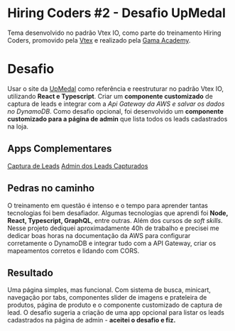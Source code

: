 # Hiring Coders #2 - Desafio UpMedal

Tema desenvolvido no padrão Vtex IO, como parte do treinamento Hiring Coders, promovido pela [Vtex](https://vtex.com/br-pt/) e realizado pela [Gama Academy](https://www.gama.academy/).


# Desafio

Usar o site da [UpMedal](https://www.upmedal.com/desafios) como referência e reestruturar no padrão Vtex IO, utilizando **React e Typescript**. Criar um **componente customizado** de captura de leads e integrar com a *Api Gateway da AWS e salvar os dados no DynamoDB*. Como desafio opcional, foi desenvolvido um **componente customizado para a página de admin** que lista todos os leads cadastrados na loja.

## Apps Complementares

[Captura de Leads](https://github.com/marcolamr/hcvtex-desafioupmedal-applead)
[Admin dos Leads Capturados](https://github.com/marcolamr/hcvtex-desafioupmedal-appleadadmin)

## Pedras no caminho

O treinamento em questão é intenso e o tempo para aprender tantas tecnologias foi bem desafiador. Algumas tecnologias que aprendi foi **Node, React, Typescript, GraphQL**, entre outras. Além dos cursos de *soft skills*. Nesse projeto dediquei aproximadamente 40h de trabalho e precisei me dedicar boas horas na documentação da AWS para configurar corretamente o DynamoDB e integrar tudo com a API Gateway, criar os mapeamentos corretos e lidando com CORS. 

## Resultado

Uma página simples, mas funcional. Com sistema de busca, minicart, navegação por tabs, componentes slider de imagens e prateleira de produtos, página de produto e o componente customizado de captura de lead. O desafio sugeria a criação de uma app opcional para listar os leads cadastrados na página de admin - **aceitei o desafio e fiz.**
